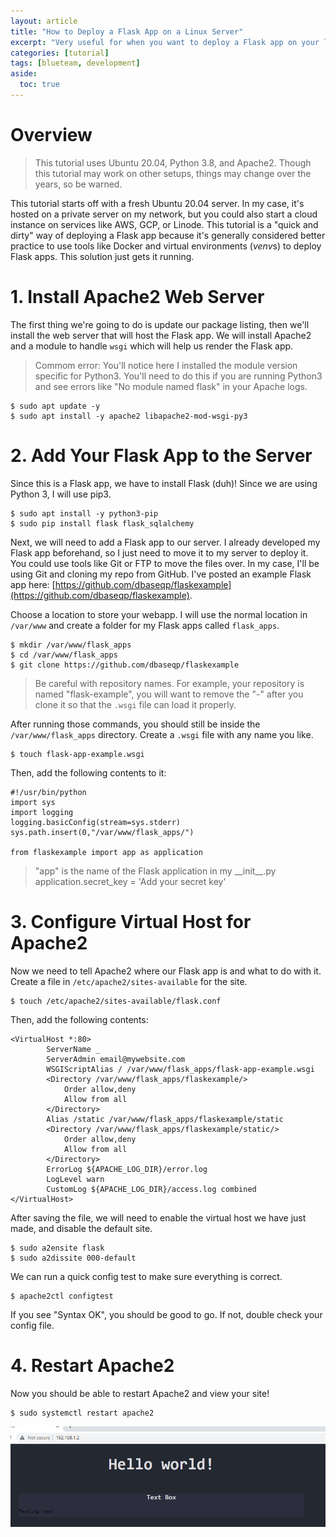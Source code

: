 ```yaml
---
layout: article
title: "How to Deploy a Flask App on a Linux Server"
excerpt: "Very useful for when you want to deploy a Flask app on your local network."
categories: [tutorial]
tags: [blueteam, development]
aside:
  toc: true
---
```


# Overview
> This tutorial uses Ubuntu 20.04, Python 3.8, and Apache2. Though this tutorial may work on other setups, things may change over the years, so be warned.

This tutorial starts off with a fresh Ubuntu 20.04 server. In my case, it's hosted on a private server on my network, but you could also start a cloud instance on services like AWS, GCP, or Linode. This tutorial is a "quick and dirty" way of deploying a Flask app because it's generally considered better practice to use tools like Docker and virtual environments (*venv*s) to deploy Flask apps. This solution just gets it running.

# 1. Install Apache2 Web Server

The first thing we're going to do is update our package listing, then we'll install the web server that will host the Flask app. We will install Apache2 and a module to handle `wsgi` which will help us render the Flask app. 

> Commom error: You'll notice here I installed the module version specific for Python3. You'll need to do this if you are running Python3 and see errors like "No module named flask" in your Apache logs.

```
$ sudo apt update -y
$ sudo apt install -y apache2 libapache2-mod-wsgi-py3
```

# 2. Add Your Flask App to the Server

Since this is a Flask app, we have to install Flask (duh)! Since we are using Python 3, I will use pip3.

```
$ sudo apt install -y python3-pip
$ sudo pip install flask flask_sqlalchemy
```

Next, we will need to add a Flask app to our server. I already developed my Flask app beforehand, so I just need to move it to my server to deploy it. You could use tools like Git or FTP to move the files over. In my case, I'll be using Git and cloning my repo from GitHub. I've posted an example Flask app here: [https://github.com/dbaseqp/flaskexample](https://github.com/dbaseqp/flaskexample).

Choose a location to store your webapp. I will use the normal location in `/var/www` and create a folder for my Flask apps called `flask_apps`.

```
$ mkdir /var/www/flask_apps
$ cd /var/www/flask_apps
$ git clone https://github.com/dbaseqp/flaskexample
```

> Be careful with repository names. For example, your repository is named "flask-example", you will want to remove the "-" after you clone it so that the `.wsgi` file can load it properly.

After running those commands, you should still be inside the `/var/www/flask_apps` directory. Create a `.wsgi` file with any name you like.

```
$ touch flask-app-example.wsgi
```

Then, add the following contents to it:

```
#!/usr/bin/python
import sys
import logging
logging.basicConfig(stream=sys.stderr)
sys.path.insert(0,"/var/www/flask_apps/")

from flaskexample import app as application 
```

> "app" is the name of the Flask application in my \_\_init__.py
application.secret_key = 'Add your secret key'

# 3. Configure Virtual Host for Apache2

Now we need to tell Apache2 where our Flask app is and what to do with it. Create a file in `/etc/apache2/sites-available` for the site.

```
$ touch /etc/apache2/sites-available/flask.conf
```

Then, add the following contents:

```
<VirtualHost *:80>
		ServerName _
		ServerAdmin email@mywebsite.com
		WSGIScriptAlias / /var/www/flask_apps/flask-app-example.wsgi
		<Directory /var/www/flask_apps/flaskexample/>
			Order allow,deny
			Allow from all
		</Directory>
		Alias /static /var/www/flask_apps/flaskexample/static
		<Directory /var/www/flask_apps/flaskexample/static/>
			Order allow,deny
			Allow from all
		</Directory>
		ErrorLog ${APACHE_LOG_DIR}/error.log
		LogLevel warn
		CustomLog ${APACHE_LOG_DIR}/access.log combined
</VirtualHost>
```

After saving the file, we will need to enable the virtual host we have just made, and disable the default site.

```
$ sudo a2ensite flask
$ sudo a2dissite 000-default
```

We can run a quick config test to make sure everything is correct.

```
$ apache2ctl configtest
```

If you see "Syntax OK", you should be good to go. If not, double check your config file.

# 4. Restart Apache2

Now you should be able to restart Apache2 and view your site!

```
$ sudo systemctl restart apache2
```

![Image](/assets/images/flask-example.png)